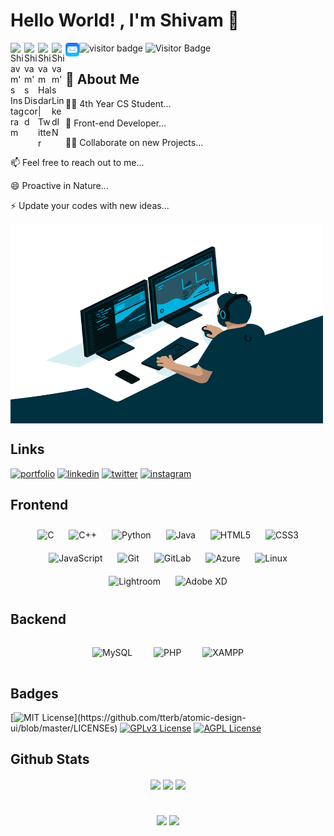 
# Hello World! , I'm Shivam 👋

 <a href="https://www.instagram.com/shivam_0088/">
  <img align="left" alt="Shiavm's Instagram" width="22px" src="https://raw.githubusercontent.com/hussainweb/hussainweb/main/icons/instagram.png" />
</a>
<a href="https://discord.gg/qtjjmRzuYm">
  <img align="left" alt="Shivam's Discord" width="22px" src="https://raw.githubusercontent.com/peterthehan/peterthehan/master/assets/discord.svg" />
</a>
<a href="https://twitter.com/shivam_0088">
  <img align="left" alt="Shivam Haldar | Twitter" width="22px" src="https://raw.githubusercontent.com/peterthehan/peterthehan/master/assets/twitter.svg" />
</a>
<a href="https://www.linkedin.com/in/shivamhaldar/">
  <img align="left" alt="Shivam's LinkedIN" width="22px" src="https://raw.githubusercontent.com/peterthehan/peterthehan/master/assets/linkedin.svg" />
</a>
<a href="mailto:shivam.haldar@consultant.com">
  <img align="left" alt="Shivam's Mail" width="22px" src="https://github.com/shivamhaldar/shivamhaldar/blob/main/mail.png"/>
</a>
 
![visitor badge](https://visitor-badge.glitch.me/badge?page_id=shivamhaldar.visitor-badge) 
![Visitor Badge](https://visitor-badge.feriirawann.repl.co?username=shivamhaldar&repo=YOUR_REPOSITORY&style=STYLE_NAME)

## 🚀 About Me

👩‍🎓 4th Year CS Student...

🧠 Front-end Developer...

👯‍♀️ Collaborate on new Projects...

📫 Feel free to reach out to me...

😄 Proactive in Nature...

⚡️ Update your codes with new ideas... 

<img align="center" alt="GIF" src="https://github.com/shivamhaldar/shivamhaldar/blob/main/code.gif?raw=true" width="500" height="320" />

## Links
[![portfolio](https://img.shields.io/badge/my_portfolio-000?style=for-the-badge&logo=ko-fi&logoColor=white)](https://shivamhaldar.github.io/)
[![linkedin](https://img.shields.io/badge/linkedin-0A66C2?style=for-the-badge&logo=linkedin&logoColor=white)](https://www.linkedin.com/in/shivamhaldar/)
[![twitter](https://img.shields.io/badge/twitter-1DA1F2?style=for-the-badge&logo=twitter&logoColor=white)](https://twitter.com/shivam_0088)
[![instagram](https://img.shields.io/badge/instagram-%23000000.svg?&style=for-the-badge&logo=instagram&logoColor=white)](https://instagram.com/shivam_0088)


## Frontend
<div align="center">   
<img style="margin: 10px" src="https://profilinator.rishav.dev/skills-assets/c-original.svg" alt="C" height="50" /> 
<img style="margin: 10px" src="https://profilinator.rishav.dev/skills-assets/cplusplus-original.svg" alt="C++" height="50" />  
<img style="margin: 10px" src="https://profilinator.rishav.dev/skills-assets/python-original.svg" alt="Python" height="50" />
<img style="margin: 10px" src="https://profilinator.rishav.dev/skills-assets/java-original-wordmark.svg" alt="Java" height="50" />  
<img style="margin: 10px" src="https://profilinator.rishav.dev/skills-assets/html5-original-wordmark.svg" alt="HTML5" height="50" />   
<img style="margin: 10px" src="https://profilinator.rishav.dev/skills-assets/css3-original-wordmark.svg" alt="CSS3" height="50" />  
<img style="margin: 10px" src="https://profilinator.rishav.dev/skills-assets/javascript-original.svg" alt="JavaScript" height="50" /> 
<img style="margin: 10px" src="https://profilinator.rishav.dev/skills-assets/git-scm-icon.svg" alt="Git" height="50" />  
<img style="margin: 10px" src="https://profilinator.rishav.dev/skills-assets/gitlab.svg" alt="GitLab" height="50" />  
 <!--
<img style="margin: 10px" src="https://profilinator.rishav.dev/skills-assets/flutterio-icon.svg" alt="Flutter" height="50" />  
-->

<img style="margin: 10px" src="https://profilinator.rishav.dev/skills-assets/microsoft_azure-icon.svg" alt="Azure" height="50" />  

<img style="margin: 10px" src="https://profilinator.rishav.dev/skills-assets/linux-original.svg" alt="Linux" height="50" />    
<img style="margin: 10px" src="https://profilinator.rishav.dev/skills-assets/lightroom.png" alt="Lightroom" height="50" />  
<img style="margin: 10px" src="https://profilinator.rishav.dev/skills-assets/adobexd.png" alt="Adobe XD" height="50" />  
</div>

## Backend
<div align="center">  
<img style="margin: 15px" src="https://profilinator.rishav.dev/skills-assets/mysql-original-wordmark.svg" alt="MySQL" height="50" />  
<img style="margin: 15px" src="https://profilinator.rishav.dev/skills-assets/php-original.svg" alt="PHP" height="50" />  
<img style="margin: 15px" src="https://profilinator.rishav.dev/skills-assets/xampp.png" alt="XAMPP" height="50" />    
</div>

## Badges

[![MIT License](https://img.shields.io/apm/l/atomic-design-ui.svg?)](https://github.com/tterb/atomic-design-ui/blob/master/LICENSEs)
[![GPLv3 License](https://img.shields.io/badge/License-GPL%20v3-yellow.svg)](https://opensource.org/licenses/)
[![AGPL License](https://img.shields.io/badge/license-AGPL-blue.svg)](http://www.gnu.org/licenses/agpl-3.0)

## Github Stats  
<div align="center" >
 <img src="https://github-readme-stats.vercel.app/api/top-langs/?username=shivamhaldar&hide_progress=true" align="center"/>
 <img src="https://github-readme-stats.vercel.app/api?username=shivamhaldar&show_icons=true&count_private=true&hide_border=true" align="center"/>
 <img src="https://github-readme-streak-stats.herokuapp.com/?user=shivamhaldar" align="center" />
</div>  

#

<div align="center">
            <a href="https://paypal.me/paypalshivamm" target="_blank" style="display: inline-block;">
                <img
                    src="https://img.shields.io/badge/Donate-PayPal-blue.svg?style=flat-square" 
                    align="center"
                />
            </a>
            <a href="https://www.buymeacoffee.com/shivamhaldar" target="_blank" style="display: inline-block;">
                <img
                    src="https://img.shields.io/badge/Donate-Buy%20Me%20A%20Coffee-orange.svg?style=flat-square" 
                    align="center"
                />
            </a></div>
